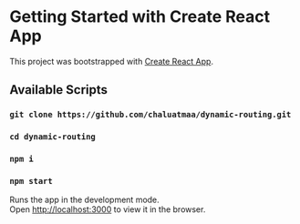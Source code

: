 # Getting Started with Create React App

This project was bootstrapped with [Create React App](https://github.com/facebook/create-react-app).

## Available Scripts


### `git clone https://github.com/chaluatmaa/dynamic-routing.git`

### `cd dynamic-routing`

### `npm i`

### `npm start`


Runs the app in the development mode.\
Open [http://localhost:3000](http://localhost:3000) to view it in the browser.

